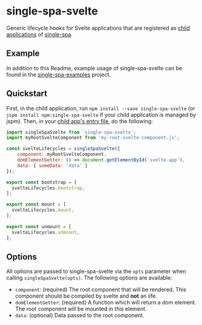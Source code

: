 # single-spa-svelte
Generic lifecycle hooks for Svelte applications that are registered as [child applications](https://github.com/CanopyTax/single-spa/blob/master/docs/child-applications.md) of [single-spa](https://github.com/CanopyTax/single-spa).

## Example
In addition to this Readme, example usage of single-spa-svelte can be found in the [single-spa-examples](https://github.com/CanopyTax/single-spa-examples/blob/master/src/svelte/svelte.app.js) project.

## Quickstart

First, in the child application, run `npm install --save single-spa-svelte` (or `jspm install npm:single-spa-svelte` if your child application is managed by jspm). Then, in your [child app's entry file](https://github.com/CanopyTax/single-spa/blob/docs-1/docs/configuring-child-applications.md#the-entry-file), do the following:

```js
import singleSpaSvelte from 'single-spa-svelte';
import myRootSvelteComponent from 'my-root-svelte-component.js';

const svelteLifecycles = singleSpaSvelte({
	component: myRootSvelteComponent,
	domElementGetter: () => document.getElementById('svelte-app'),
	data: { someData: 'data' }
});

export const bootstrap = [
  svelteLifecycles.bootstrap,
];

export const mount = [
  svelteLifecycles.mount,
];

export const unmount = [
  svelteLifecycles.unmount,
];
```

## Options

All options are passed to single-spa-svelte via the `opts` parameter when calling `singleSpaSvelte(opts)`. The following options are available:

- `component`: (required) The root component that will be rendered. This
	component should be compiled by svelte and **not** an iife.
- `domElementGetter`: (required) A function which will return a dom
	element. The root component will be mounted in this element.
- `data`: (optional) Data passed to the root component.

